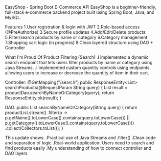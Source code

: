 EasyShop - Spring Boot E-Commerce API
EasyShop is a beginner-friendly, full-stack e-commerce backend project built using Spring Boot, Java, and MySQL. 

Features
1.User registration & login with JWT
2.Role-based access (@PreAuthorize)
3.Secure profile updates
4.Add/Edit/Delete products
5.Filter/search products by name or category
6.Category management
7.Shopping cart logic (in progress)
8.Clean layered structure using DAO + Controller

What I'm Proud Of
Product Filtering (Search)
.I implemented a dynamic search endpoint that lets users filter products by name or category using Java Streams.
.I implemented custom quantity controls using endpoints, allowing users to increase or decrease the quantity of item in their cart.


Controller:
@GetMapping("/search")
public ResponseEntity<List<Product>> searchProducts(@RequestParam String query) {
List<Product> result = productDao.searchByNameOrCategory(query);
return ResponseEntity.ok(result);
}

DAO:
public List<Product> searchByNameOrCategory(String query) {
return productList.stream()
.filter(p -> p.getName().toLowerCase().contains(query.toLowerCase()) ||
p.getCategory().toLowerCase().contains(query.toLowerCase()))
.collect(Collectors.toList());
}

This update shows:
.Practical use of Java Streams and .filter()
.Clean code and separation of logic
.Real-world application: Users need to search and find products easily
.My understanding of how to connect controller and DAO layers


